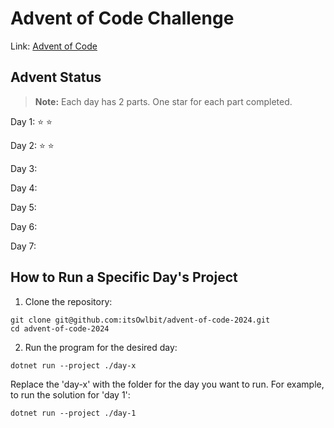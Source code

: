 # Advent of Code Challenge

Link: [Advent of Code](https://adventofcode.com/)

## Advent Status

> **Note:** Each day has 2 parts. One star for each part completed.

Day 1: ⭐ ⭐

Day 2: ⭐ ⭐

Day 3:

Day 4:

Day 5:

Day 6:

Day 7:

## How to Run a Specific Day's Project

1. Clone the repository:

```
git clone git@github.com:itsOwlbit/advent-of-code-2024.git
cd advent-of-code-2024
```

2. Run the program for the desired day:

```
dotnet run --project ./day-x
```

Replace the 'day-x' with the folder for the day you want to run. For example, to run the solution for 'day 1':

```
dotnet run --project ./day-1
```
